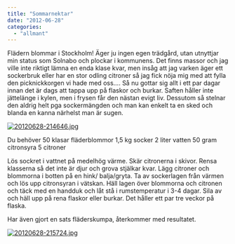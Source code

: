 ```yaml
---
title: "Sommarnektar"
date: "2012-06-28"
categories: 
  - "allmant"
---
```


Flädern blommar i Stockholm! Äger ju ingen egen trädgård, utan utnyttjar min status som Solnabo och plockar i kommunens. Det finns massor och jag ville inte riktigt lämna en enda klase kvar, men insåg att jag varken äger ett sockerbruk eller har en stor odling citroner så jag fick nöja mig med att fylla den picknickkorgen vi hade med oss.... Så nu gottar sig allt i ett par dagar innan det är dags att tappa upp på flaskor och burkar. Saften håller inte jättelänge i kylen, men i frysen får den nästan evigt liv. Dessutom så stelnar den aldrig helt pga sockermängden och man kan enkelt ta en sked och blanda en kanna närhelst man är sugen.

  
  
[![20120628-214646.jpg](images/20120628-214646.jpg)](http://import.local/wp-content/uploads/2012/06/20120628-214646.jpg)

Du behöver 50 klasar fläderblommor 1,5 kg socker 2 liter vatten 50 gram citronsyra 5 citroner

Lös sockret i vattnet på medelhög värme. Skär citronerna i skivor. Rensa klasserna så det inte är djur och grova stjälkar kvar. Lägg citroner och blommorna i botten på en hink/ balja/gryta. Ta av sockerlagen från värmen och lös upp citronsyran i vätskan. Häll lagen över blommorna och citronen och täck med en handduk och låt stå i rumstemperatur i 3-4 dagar. Sila av och häll upp på rena flaskor eller burkar. Det håller ett par tre veckor på flaska.

Har även gjort en sats fläderskumpa, återkommer med resultatet.  
  
[![20120628-215724.jpg](images/20120628-215724.jpg)](http://import.local/wp-content/uploads/2012/06/20120628-215724.jpg)
